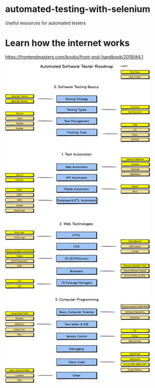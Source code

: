 # automated-testing-with-selenium
Useful resources for automated testers

# Learn how the internet works
https://frontendmasters.com/books/front-end-handbook/2019/#4.1

![Automated Software Tester Roadmap](https://github.com/GEMI/automated-testing-with-selenium/blob/master/AutomatedTesterRoadmap.jpg?raw=true)
